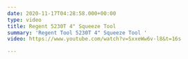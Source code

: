```yaml
---
date: 2020-11-17T04:28:58.000+00:00
type: video
title: Regent 5230T 4" Squeeze Tool
summary: 'Regent Tool 5230T 4" Squeeze Tool '
video: https://www.youtube.com/watch?v=SxxeWw6v-l8&t=16s

---
```

